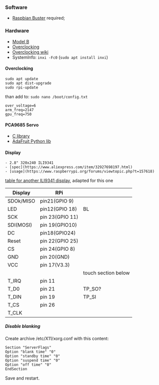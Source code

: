 

### Software
 - [Raspbian Buster](https://www.raspberrypi.org/downloads/raspbian) required;



### Hardware
 - [Model B](https://www.raspberrypi.org/products/raspberry-pi-4-model-b)
 - [Overclocking](https://www.cnx-software.com/2019/07/26/how-to-overclock-raspberry-pi-4/)
 - [Overclocking wiki](https://www.raspberrypi.org/documentation/configuration/config-txt/overclocking.md)
- SystemInfo: `inxi -Fc0` (`sudo apt install inxi`)

#### Overclocking
```
sudo apt update
sudo apt dist-upgrade
sudo rpi-update
```

than add to: `sudo nano /boot/config.txt`

```
over_voltage=6
arm_freq=2147
gpu_freq=750
```

#### PCA9685 Servo
- [C library](https://github.com/Reinbert/pca9685)
- [AdaFruit Python lib](https://learn.adafruit.com/16-channel-pwm-servo-driver/python-circuitpython)

#### Display

	- 2.8" 320x240 ILI9341 
	- [spec](https://www.aliexpress.com/item/32927698197.html)
	- [usage](https://www.raspberrypi.org/forums/viewtopic.php?t=157618)


[table for another ILI9341 display](https://sudomod.com/forum/viewtopic.php?t=2312), adapted for this one

| Display | RPi |  |
|---|---|---|
| SDOk/MISO | pin21(GPIO 9) |  |
| LED | pin12(GPIO 18) | BL |
| SCK | pin 23(GPIO 11) |  |
| SDI(MOSI) | pin 19(GPIO10) |  |
| DC | pin18(GPIO24) |  |
| Reset | pin 22(GPIO 25) |  |
| CS | pin 24(GPIO 8) |  |
| GND | pin 20(GND) |  |
| VCC  | pin 17(V3.3) |  |
|  |  | touch section below |
| T_IRQ | pin 11 |  |
| T_D0 | pin 21 | TP_SO? |
| T_DIN | pin 19 | TP_SI |
| T_CS | pin 26 |  |
| T_CLK |   |  |

##### Disable blanking
Create archive /etc/X11/xorg.conf with this content:

```
Section "ServerFlags"
Option "blank time" "0"
Option "standby time" "0"
Option "suspend time" "0"
Option "off time" "0"
EndSection
```
 

Save and restart.

